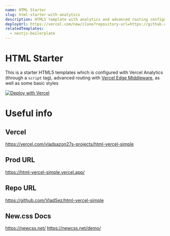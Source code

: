 ```yaml
---
name: HTML Starter
slug: html-starter-with-analytics
description: HTML5 template with analytics and advanced routing configuration.
deployUrl: https://vercel.com/new/clone?repository-url=https://github.com/vercel/examples/tree/main/solutions/html&project-name=html
relatedTemplates:
  - nextjs-boilerplate
---
```


# HTML Starter

This is a starter HTML5 templates which is configured with Vercel Analytics (through a `script` tag), advanced routing with [Vercel Edge Middleware](https://vercel.com/docs/concepts/functions/edge-middleware), as well as some basic styles

[![Deploy with Vercel](https://vercel.com/button)](https://vercel.com/new/clone?repository-url=https://github.com/vercel/examples/tree/main/solutions/html&project-name=html)

# Useful info

## Vercel
https://vercel.com/vladsazon27s-projects/html-vercel-simple

## Prod URL
https://html-vercel-simple.vercel.app/

## Repo URL
https://github.com/VladSez/html-vercel-simple

## New.css Docs
https://newcss.net/
https://newcss.net/demo/
